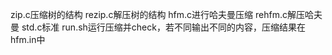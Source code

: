 zip.c压缩树的结构
rezip.c解压树的结构
hfm.c进行哈夫曼压缩
rehfm.c解压哈夫曼
std.c标准
run.sh运行压缩并check，若不同输出不同的内容，压缩结果在hfm.in中